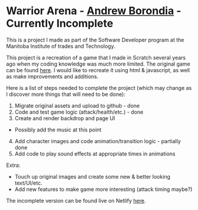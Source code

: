# Warrior Arena - [Andrew Borondia](https://cranky-beaver-6bfa9c.netlify.app) - Currently Incomplete

This is a project I made as part of the Software Developer program at the Manitoba Institute of trades and Technology.

This project is a recreation of a game that I made in Scratch several years ago when my coding knowledge was much more limited. The original game can be found [here](https://scratch.mit.edu/projects/72038024/). I would like to recreate it using html & javascript, as well as make improvements and additions.

Here is a list of steps needed to complete the project \(which may change as I discover more things that will need to be done\):

1. Migrate original assets and upload to github - done
2. Code and test game logic \(attack/health/etc.\) - done
3. Create and render backdrop and page UI
  * Possibly add the music at this point
4. Add character images and code animation/transition logic - partially done
5. Add code to play sound effects at appropriate times in animations

Extra:

* Touch up original images and create some new & better looking text/UI/etc.
* Add new features to make game more interesting \(attack timing maybe?\)

The incomplete version can be found live on Netlify [here](https://warrior-arena.netlify.app/).
